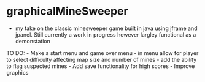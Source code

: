 # graphicalMineSweeper
  - my take on the classic minesweeper game built in java using jframe and jpanel. Still currently a work in progress however largley functional as a demonstation
  
  TO DO:
    - Make a start menu and game over menu
    - in menu allow for player to select difficulty affecting map size and number of mines
    - add the ability to flag suspected mines
    - Add save functionality for high scores
    - Improve graphics
